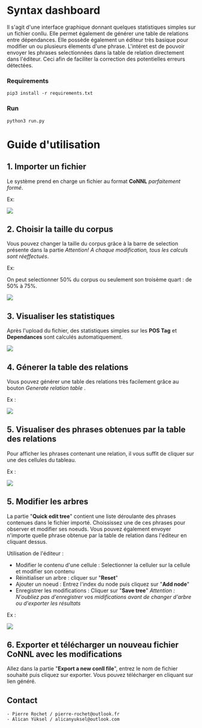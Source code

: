 # Syntax dashboard

Il s'agit d'une interface graphique donnant quelques statistiques simples sur un fichier conllu.
Elle permet également de générer une table de relations entre dépendances.
Elle possède également un éditeur très basique pour modifier un ou plusieurs élements d'une phrase.
L'intéret est de pouvoir envoyer les phrases selectionnées dans la table de relation directement dans l'éditeur. Ceci afin de faciliter la correction des potentielles erreurs détectées. 

### Requirements

```
pip3 install -r requirements.txt
```

### Run

```
python3 run.py
```

# Guide d'utilisation

## 1. Importer un fichier

Le système prend en charge un fichier au format **CoNNL** *parfaitement formé*.

Ex:

![](https://s5.gifyu.com/images/ezgif.com-video-to-gif9b6c72424b5a27fe.gif)

## 2. Choisir la taille du corpus

Vous pouvez changer la taille du corpus grâce à la barre de selection présente dans la partie 
*Attention! A chaque modification, tous les calculs sont réeffectués*.

Ex:

On peut selectionner 50% du corpus ou seulement son troisème quart : de 50% à 75%.

![](https://s5.gifyu.com/images/taille_corpus.gif)

## 3. Visualiser les statistiques

Après l'upload du fichier, des statistiques simples sur les **POS Tag** et **Dependances** sont calculés automatiquement.

![](https://s5.gifyu.com/images/graph1e4342c25077602e.gif)


## 4. Génerer la table des relations

Vous pouvez générer une table des relations très facilement grâce au bouton *Generate relation table* .

Ex : 

![](https://s5.gifyu.com/images/generate_tableau.gif)

## 5. Visualiser des phrases obtenues par la table des relations

Pour afficher les phrases contenant une relation, il vous suffit de cliquer sur une des cellules du tableau.

Ex : 

![](https://s5.gifyu.com/images/phrase5a7b91428611aa7e.gif)

## 5. Modifier les arbres

La partie "**Quick edit tree**" contient une liste déroulante des phrases contenues dans le fichier importé.
Choississez une de ces phrases pour observer et modifier ses noeuds.
Vous pouvez également envoyer n'importe quelle phrase obtenue par la table de relation dans l'éditeur en cliquant dessus.

Utilisation de l'éditeur :
* Modifier le contenu d'une cellule : Selectionner la celluler sur la cellule et modifier son contenu
* Réinitialiser un arbre : cliquer sur "**Reset**"
* Ajouter un noeud : Entrez l'index du node puis cliquez sur "**Add node**"
* Enregistrer les modifications : Cliquer sur "**Save tree**"
*Attention : N'oubliez pas d'enregistrer vos midifications avant de changer d'arbre ou d'exporter les résultats*

Ex : 

![](https://s5.gifyu.com/images/quick_edit.gif)

## 6. Exporter et télécharger un nouveau fichier CoNNL avec les modifications

Allez dans la partie "**Export a new conll file**", entrez le nom de fichier souhaité puis cliquez sur exporter.
Vous pouvez télécharger en cliquant sur lien généré.

## Contact

```
- Pierre Rochet / pierre-rochet@outlook.fr
- Alican Yüksel / alicanyuksel@outlook.com
```
